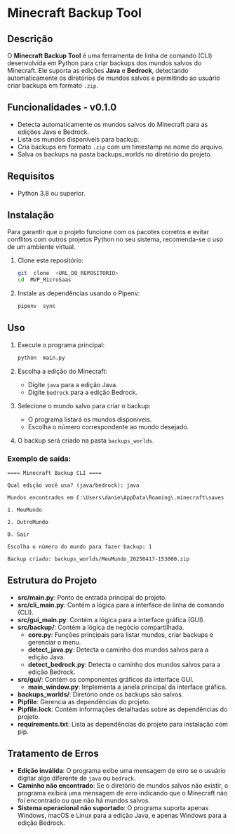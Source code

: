 # Minecraft Backup Tool

## Descrição

O **Minecraft Backup Tool** é uma ferramenta de linha de comando (CLI) desenvolvida em Python para criar backups dos mundos salvos do Minecraft. Ele suporta as edições **Java** e **Bedrock**, detectando automaticamente os diretórios de mundos salvos e permitindo ao usuário criar backups em formato `.zip`.

## Funcionalidades - v0.1.0

- Detecta automaticamente os mundos salvos do Minecraft para as edições Java e Bedrock.
- Lista os mundos disponíveis para backup.
- Cria backups em formato `.zip` com um timestamp no nome do arquivo.
- Salva os backups na pasta backups_worlds no diretório do projeto.

## Requisitos

- Python 3.8 ou superior.

## Instalação

Para garantir que o projeto funcione com os pacotes corretos e evitar conflitos com outros projetos Python no seu sistema, recomenda-se o uso de um ambiente virtual.

1.  Clone este repositório:
    ```bash
    git  clone  <URL_DO_REPOSITORIO>
    cd  MVP_MicroSaas
    ```
2.  Instale as dependências usando o Pipenv:

    ```bash
    pipenv  sync
    ```

## Uso

1.  Execute o programa principal:

    ```bash
    python  main.py
    ```

2.  Escolha a edição do Minecraft:

    - Digite `java` para a edição Java.
    - Digite `bedrock` para a edição Bedrock.

3.  Selecione o mundo salvo para criar o backup:

    - O programa listará os mundos disponíveis.
    - Escolha o número correspondente ao mundo desejado.

4.  O backup será criado na pasta `backups_worlds`.

### Exemplo de saída:

    ==== Minecraft Backup CLI ====

    Qual edição você usa? (java/bedrock): java

    Mundos encontrados em C:\Users\danie\AppData\Roaming\.minecraft\saves

    1. MeuMundo

    2. OutroMundo

    0. Sair

    Escolha o número do mundo para fazer backup: 1

    Backup criado: backups_worlds/MeuMundo_20250417-153000.zip

## Estrutura do Projeto

- **src/main.py**: Ponto de entrada principal do projeto.
- **src/cli_main.py**: Contém a lógica para a interface de linha de comando (CLI).
- **src/gui_main.py**: Contém a lógica para a interface gráfica (GUI).
- **src/backup/**: Contém a lógica de negócio compartilhada.
  - **core.py**: Funções principais para listar mundos, criar backups e gerenciar o menu.
  - **detect_java.py**: Detecta o caminho dos mundos salvos para a edição Java.
  - **detect_bedrock.py**: Detecta o caminho dos mundos salvos para a edição Bedrock.
- **src/gui/**: Contém os componentes gráficos da interface GUI.
  - **main_window.py**: Implementa a janela principal da interface gráfica.
- **backups_worlds/**: Diretório onde os backups são salvos.
- **Pipfile**: Gerencia as dependências do projeto.
- **Pipfile.lock**: Contém informações detalhadas sobre as dependências do projeto.
- **requirements.txt**: Lista as dependências do projeto para instalação com pip.

## Tratamento de Erros

- **Edição inválida**: O programa exibe uma mensagem de erro se o usuário digitar algo diferente de `java` ou `bedrock`.
- **Caminho não encontrado**: Se o diretório de mundos salvos não existir, o programa exibirá uma mensagem de erro indicando que o Minecraft não foi encontrado ou que não há mundos salvos.
- **Sistema operacional não suportado**: O programa suporta apenas Windows, macOS e Linux para a edição Java, e apenas Windows para a edição Bedrock.
